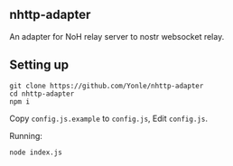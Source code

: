 ## nhttp-adapter
An adapter for NoH relay server to nostr websocket relay.

## Setting up
```
git clone https://github.com/Yonle/nhttp-adapter
cd nhttp-adapter
npm i
```

Copy `config.js.example` to `config.js`, Edit `config.js`.

Running:
```
node index.js
```
